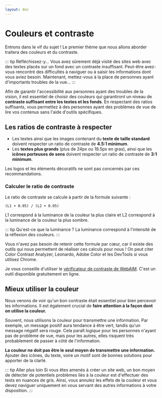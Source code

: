 ```yaml
---
layout: doc
---
```


# Couleurs et contraste

Entrons dans le vif du sujet ! 
Le premier thème que nous allons aborder traitera des couleurs et du contraste.

::: tip Réfléchissez-y...
Vous avez sûrement déjà visité des sites web avec des textes placés sur un fond avec un contraste insuffisant.
Peut-être avez-vous rencontré des difficultés à naviguer ou à saisir les informations dont vous aviez besoin.
Maintenant, mettez-vous à la place de personnes ayant d'importants troubles de la vue...
::: 

Afin de garantir l'accessibilité aux personnes ayant des troubles de la vision, 
il est essentiel de choisir des couleurs qui garantiront un niveau de **contraste suffisant entre les textes et les fonds**.
En respectant des ratios suffisants, vous permettez à des personnes ayant des problèmes de vue de lire vos contenus sans l'aide d'outils spécifiques.

## Les ratios de contraste à respecter

- Les textes ainsi que les images contenant du **texte de taille standard** doivent respecter un ratio de contraste de **4.5:1 minimum**.
- Les **textes plus grands** (plus de 24px ou 18.5px en gras), ainsi que les **icônes porteuses de sens** doivent respecter un ratio de contraste de **3:1 minimum**.

Les logos et les éléments décoratifs ne sont pas concernés par ces recommandations.

### Calculer le ratio de contraste

Le ratio de contraste se calcule à partir de la formule suivante :

`(L1 + 0.05) / (L2 + 0.05)`

L1 correspond à la luminance de la couleur la plus claire et L2 correspond à la luminance de la couleur la plus sombre.

::: tip Qu'est-ce que la luminance ?
La luminance correspond à l'intensité de la réflexion des couleurs.
:::

Vous n'avez pas besoin de retenir cette formule par cœur,
car il existe des outils qui nous permettent de réaliser ces calculs pour nous !
On peut citer Color Contrast Analyzer, Leonardo, Adobe Color et les DevTools si vous utilisez Chrome.

Je vous conseille d'utiliser le [vérificateur de contraste de WebAIM](https://webaim.org/resources/contrastchecker/). 
C'est un outil disponible gratuitement en ligne.

## Mieux utiliser la couleur

Nous venons de voir qu'un bon contraste était essentiel pour bien percevoir les informations.
Il est également crucial de **faire attention à la façon dont on utilise la couleur.**

Souvent, nous utilisons la couleur pour transmettre une information.
Par exemple, un message positif aura tendance à être vert, tandis qu'un message négatif sera rouge.
Cela paraît *logique* pour les personnes n'ayant pas de problème de vue, mais pour les autres,
elles risquent très probablement de passer à côté de l'information.

**La couleur ne doit pas être le seul moyen de transmettre une information.**
Ajouter des icônes, du texte, voire un motif sont de bonnes solutions pour apporter de la clarté.

::: tip Aller plus loin
Si vous êtes amenés à créer un site web, un bon moyen de détecter de potentiels problèmes liés à la couleur
est d'effectuer des tests en nuances de gris. 
Ainsi, vous annulez les effets de la couleur et vous devez naviguer uniquement en vous servant des autres informations à votre disposition.
:::

